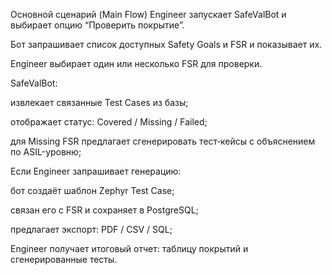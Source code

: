 Основной сценарий (Main Flow)
Engineer запускает SafeValBot и выбирает опцию “Проверить покрытие”.

Бот запрашивает список доступных Safety Goals и FSR и показывает их.

Engineer выбирает один или несколько FSR для проверки.

SafeValBot:

извлекает связанные Test Cases из базы;

отображает статус: Covered / Missing / Failed;

для Missing FSR предлагает сгенерировать тест‑кейсы с объяснением по ASIL-уровню;

Если Engineer запрашивает генерацию:

бот создаёт шаблон Zephyr Test Case;

связан его с FSR и сохраняет в PostgreSQL;

предлагает экспорт: PDF / CSV / SQL;

Engineer получает итоговый отчет: таблицу покрытий и сгенерированные тесты.
